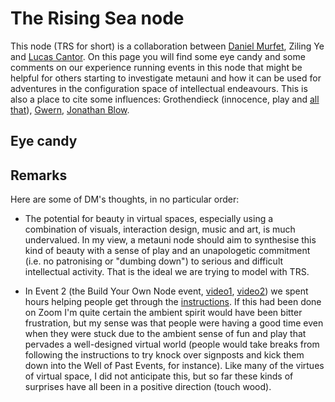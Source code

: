# The Rising Sea node

This node (TRS for short) is a collaboration between [Daniel Murfet](http://therisingsea.org/), Ziling Ye and [Lucas Cantor](https://www.lucascantormusic.com/). On this page you will find some eye candy and some comments on our experience running events in this node that might be helpful for others starting to investigate metauni and how it can be used for adventures in the configuration space of intellectual endeavours. This is also a place to cite some influences: Grothendieck (innocence, play and [all that](https://kongliang.wordpress.com/2010/02/27/hello-world/)), [Gwern](https://www.gwern.net/index), [Jonathan Blow](https://www.youtube.com/watch?v=qWFScmtiC44).

## Eye candy

## Remarks

Here are some of DM's thoughts, in no particular order:

* The potential for beauty in virtual spaces, especially using a combination of visuals, interaction design, music and art, is much undervalued. In my view, a metauni node should aim to synthesise this kind of beauty with a sense of play and an unapologetic commitment (i.e. no patronising or "dumbing down") to serious and difficult intellectual activity. That is the ideal we are trying to model with TRS.

* In Event 2 (the Build Your Own Node event, [video1](https://youtu.be/TDmMeR6O350), [video2](https://youtu.be/W0SIAygiITs)) we spent hours helping people get through the [instructions](http://metauni.org/posts/make-your-own/make-your-own). If this had been done on Zoom I'm quite certain the ambient spirit would have been bitter frustration, but my sense was that people were having a good time even when they were stuck due to the ambient sense of fun and play that pervades a well-designed virtual world (people would take breaks from following the instructions to try knock over signposts and kick them down into the Well of Past Events, for instance). Like many of the virtues of virtual space, I did not anticipate this, but so far these kinds of surprises have all been in a positive direction (touch wood).
